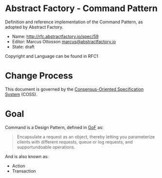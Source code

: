 # Abstract Factory - Command Pattern

Definition and reference implementation of the Command Pattern, as adopted by Abstract Factory.

* Name: http://rfc.abstractfactory.io/spec/59
* Editor: Marcus Ottosson <marcus@abstractfactory.io>
* State: draft

Copyright and Language can be found in RFC1

# Change Process

This document is governed by the [Consensus-Oriented Specification System](http://www.digistan.org/spec:1/COSS) (COSS).

# Goal

Command is a Design Pattern, defined in [GoF][gof] as:

> Encapsulate a request as an object, thereby letting you parameterize clients with different requests, queue or log requests, and supportundoable operations.

And is also known as:

* Action
* Transaction



[gof]: http://en.wikipedia.org/wiki/Design_Patterns
